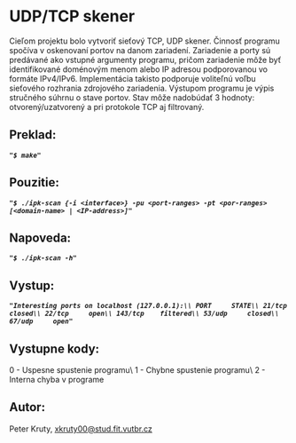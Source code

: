 # UDP/TCP skener
Cieľom projektu bolo vytvoriť sieťový TCP, UDP skener. Činnosť programu spočíva v oskenovaní portov na danom zariadení. Zariadenie a porty sú predávané ako vstupné argumenty programu, pričom zariadenie môže byť identifikované doménovým menom alebo IP adresou podporovanou vo formáte IPv4/IPv6. Implementácia takisto podporuje voliteľnú voľbu sieťového rozhrania zdrojového zariadenia. Výstupom programu je výpis stručného súhrnu o stave portov. Stav môže nadobúdať 3 hodnoty: otvorený/uzatvorený a pri protokole TCP aj filtrovaný.

## Preklad:
  ***`"$ make"`***
  
## Pouzitie:
  ***`"$ ./ipk-scan {-i <interface>} -pu <port-ranges> -pt <por-ranges> [<domain-name> | <IP-address>]"`***

## Napoveda:
  ***`"$ ./ipk-scan -h"`***

## Vystup:
  ***`"Interesting ports on localhost (127.0.0.1):\\
  PORT     STATE\\
  21/tcp	 closed\\
  22/tcp 	 open\\
  143/tcp	 filtered\\
  53/udp	 closed\\
  67/udp	 open"`***

## Vystupne kody:
  0 - Uspesne spustenie programu\\
  1 - Chybne spustenie programu\\
  2 - Interna chyba v programe

## Autor:
  Peter Kruty, <xkruty00@stud.fit.vutbr.cz>
